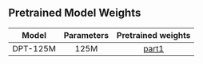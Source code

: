 ## Pretrained Model Weights
| Model    | Parameters |                                                                                                                                                                   Pretrained weights                                                                                                                                                                   |
|----------|:----------:|:------------------------------------------------------------------------------------------------------------------------------------------------------------------------------------------------------------------------------------------------------------------------------------------------------------------------------------------------------:|
| DPT-125M |    125M    |                                                                                       [part1](https://dl.fbaipublicfiles.com/opt/v1_20220502/125m/reshard-model_part-1.pt)                                                                                       |
